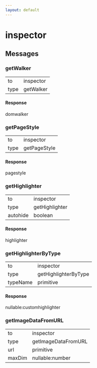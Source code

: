 ```yaml
---
layout: default
---
```


# inspector #

## Messages ##

### getWalker ###

<table>

<tr>
<td>to</td>
<td>inspector</td>
</tr>

<tr>
<td>type</td>
<td>getWalker</td>
</tr>

</table>

#### Response ####
domwalker

### getPageStyle ###

<table>

<tr>
<td>to</td>
<td>inspector</td>
</tr>

<tr>
<td>type</td>
<td>getPageStyle</td>
</tr>

</table>

#### Response ####
pagestyle

### getHighlighter ###

<table>

<tr>
<td>to</td>
<td>inspector</td>
</tr>

<tr>
<td>type</td>
<td>getHighlighter</td>
</tr>

<tr>
<td>autohide</td>
<td>boolean</td>
</tr>

</table>

#### Response ####
highlighter

### getHighlighterByType ###

<table>

<tr>
<td>to</td>
<td>inspector</td>
</tr>

<tr>
<td>type</td>
<td>getHighlighterByType</td>
</tr>

<tr>
<td>typeName</td>
<td>primitive</td>
</tr>

</table>

#### Response ####
nullable:customhighlighter

### getImageDataFromURL ###

<table>

<tr>
<td>to</td>
<td>inspector</td>
</tr>

<tr>
<td>type</td>
<td>getImageDataFromURL</td>
</tr>

<tr>
<td>url</td>
<td>primitive</td>
</tr>

<tr>
<td>maxDim</td>
<td>nullable:number</td>
</tr>

</table>

